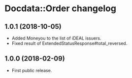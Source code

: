 # Docdata::Order changelog

## 1.0.1 (2018-10-05)

- Added Moneyou to the list of iDEAL issuers.
- Fixed result of ExtendedStatusResponse#total_reversed.

## 1.0.0 (2018-02-09)

- First public release.
